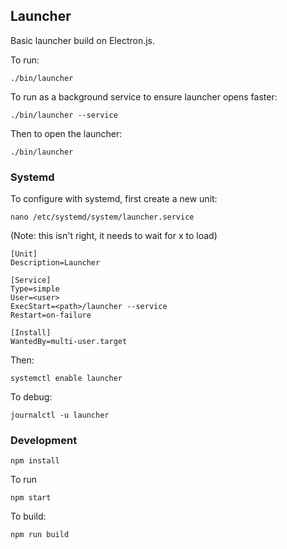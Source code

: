 ## Launcher

Basic launcher build on Electron.js.

To run:

```
./bin/launcher
```

To run as a background service to ensure launcher opens faster:

```
./bin/launcher --service
```

Then to open the launcher:
```
./bin/launcher
```

### Systemd

To configure with systemd, first create a new unit:
```
nano /etc/systemd/system/launcher.service
```

(Note: this isn't right, it needs to wait for x to load)
```
[Unit]
Description=Launcher

[Service]
Type=simple
User=<user>
ExecStart=<path>/launcher --service
Restart=on-failure

[Install]
WantedBy=multi-user.target
```

Then:
```
systemctl enable launcher
```

To debug:

```
journalctl -u launcher
```

### Development

```
npm install
```

To run

```
npm start
```

To build:

```
npm run build
```